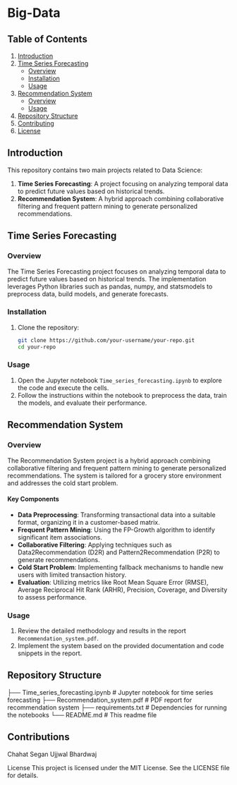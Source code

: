 # Big-Data


## Table of Contents
1. [Introduction](#introduction)
2. [Time Series Forecasting](#time-series-forecasting)
    - [Overview](#overview)
    - [Installation](#installation)
    - [Usage](#usage)
3. [Recommendation System](#recommendation-system)
    - [Overview](#overview-1)
    - [Usage](#usage-1)
4. [Repository Structure](#repository-structure)
5. [Contributing](#contributing)
6. [License](#license)

## Introduction
This repository contains two main projects related to Data Science:
1. **Time Series Forecasting**: A project focusing on analyzing temporal data to predict future values based on historical trends.
2. **Recommendation System**: A hybrid approach combining collaborative filtering and frequent pattern mining to generate personalized recommendations.

## Time Series Forecasting

### Overview
The Time Series Forecasting project focuses on analyzing temporal data to predict future values based on historical trends. The implementation leverages Python libraries such as pandas, numpy, and statsmodels to preprocess data, build models, and generate forecasts.

### Installation
1. Clone the repository:
    ```sh
    git clone https://github.com/your-username/your-repo.git
    cd your-repo
    ```

### Usage
1. Open the Jupyter notebook `Time_series_forecasting.ipynb` to explore the code and execute the cells.
2. Follow the instructions within the notebook to preprocess the data, train the models, and evaluate their performance.

## Recommendation System

### Overview
The Recommendation System project is a hybrid approach combining collaborative filtering and frequent pattern mining to generate personalized recommendations. The system is tailored for a grocery store environment and addresses the cold start problem.

#### Key Components
- **Data Preprocessing**: Transforming transactional data into a suitable format, organizing it in a customer-based matrix.
- **Frequent Pattern Mining**: Using the FP-Growth algorithm to identify significant item associations.
- **Collaborative Filtering**: Applying techniques such as Data2Recommendation (D2R) and Pattern2Recommendation (P2R) to generate recommendations.
- **Cold Start Problem**: Implementing fallback mechanisms to handle new users with limited transaction history.
- **Evaluation**: Utilizing metrics like Root Mean Square Error (RMSE), Average Reciprocal Hit Rank (ARHR), Precision, Coverage, and Diversity to assess performance.

### Usage
1. Review the detailed methodology and results in the report `Recommendation_system.pdf`.
2. Implement the system based on the provided documentation and code snippets in the report.

## Repository Structure


├── Time_series_forecasting.ipynb  # Jupyter notebook for time series forecasting
├── Recommendation_system.pdf      # PDF report for recommendation system
├── requirements.txt               # Dependencies for running the notebooks
└── README.md                      # This readme file

## Contributions
Chahat Segan
Ujjwal Bhardwaj

License
This project is licensed under the MIT License. See the LICENSE file for details.

